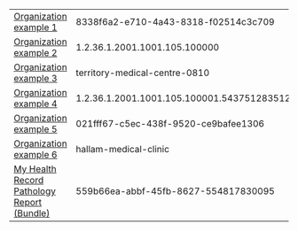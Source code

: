 <table class="list" width="100%">            
            <tr>
                <td><a href="Organization-8338f6a2-e710-4a43-8318-f02514c3c709.html">Organization example 1</a></td>
                <td>8338f6a2-e710-4a43-8318-f02514c3c709</td>
                <td><a href="Organization-8338f6a2-e710-4a43-8318-f02514c3c709.xml.html">XML</a></td>
                <td><a href="Organization-8338f6a2-e710-4a43-8318-f02514c3c709.json.html">JSON</a></td>
                <td><a href="Organization-8338f6a2-e710-4a43-8318-f02514c3c709.ttl.html">Turtle</a></td>
                <td></td>
            </tr>
            <tr>
                <td><a href="Organization-1.2.36.1.2001.1001.105.100000.html">Organization example 2</a></td>
                <td>1.2.36.1.2001.1001.105.100000</td>
                <td><a href="Organization-1.2.36.1.2001.1001.105.100000.xml.html">XML</a></td>
                <td><a href="Organization-1.2.36.1.2001.1001.105.100000.json.html">JSON</a></td>
                <td><a href="Organization-1.2.36.1.2001.1001.105.100000.ttl.html">Turtle</a></td>
                <td></td>
            </tr>
			<tr>
                <td><a href="Organization-territory-medical-centre-0810.html">Organization example 3</a></td>
                <td>territory-medical-centre-0810</td>
                <td><a href="Organization-territory-medical-centre-0810.xml.html">XML</a></td>
                <td><a href="Organization-territory-medical-centre-0810.json.html">JSON</a></td>
                <td><a href="Organization-territory-medical-centre-0810.ttl.html">Turtle</a></td>
                <td></td>
            </tr>
            <tr>
                <td><a href="Organization-1.2.36.1.2001.1001.105.100001.5437512835128.html">Organization example 4</a></td>
                <td>1.2.36.1.2001.1001.105.100001.5437512835128</td>
                <td><a href="Organization-1.2.36.1.2001.1001.105.100001.5437512835128.xml.html">XML</a></td>
                <td><a href="Organization-1.2.36.1.2001.1001.105.100001.5437512835128.json.html">JSON</a></td>
                <td><a href="Organization-1.2.36.1.2001.1001.105.100001.5437512835128.ttl.html">Turtle</a></td>
                <td></td>
            </tr>
            <tr>
                <td><a href="Organization-021fff67-c5ec-438f-9520-ce9bafee1306.html">Organization example 5</a></td>
                <td>021fff67-c5ec-438f-9520-ce9bafee1306</td>
                <td><a href="Organization-021fff67-c5ec-438f-9520-ce9bafee1306.xml.html">XML</a></td>
                <td><a href="Organization-021fff67-c5ec-438f-9520-ce9bafee1306.json.html">JSON</a></td>
                <td><a href="Organization-021fff67-c5ec-438f-9520-ce9bafee1306.ttl.html">Turtle</a></td>
                <td></td>
            </tr>
			<tr>
                <td><a href="Organization-hallam-medical-clinic.html">Organization example 6</a></td>
                <td>hallam-medical-clinic</td>
                <td><a href="Organization-hallam-medical-clinic.xml.html">XML</a></td>
                <td><a href="Organization-hallam-medical-clinic.json.html">JSON</a></td>
                <td><a href="Organization-hallam-medical-clinic.ttl.html">Turtle</a></td>
                <td></td>
            </tr>
            <tr>
                <td><a href="bundle-559b66ea-abbf-45fb-8627-554817830095.html">My Health Record Pathology Report (Bundle)</a></td>
                <td>559b66ea-abbf-45fb-8627-554817830095</td>
                <td><a href="bundle-559b66ea-abbf-45fb-8627-554817830095.xml.html">XML</a></td>
                <td><a href="bundle-559b66ea-abbf-45fb-8627-554817830095.json.html">JSON</a></td>
                <td><a href="bundle-559b66ea-abbf-45fb-8627-554817830095.ttl.html">Turtle</a></td>
                <td></td>
            </tr>           
 </table>
 
